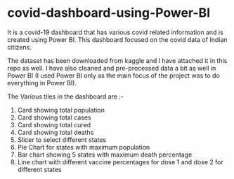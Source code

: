 # covid-dashboard-using-Power-BI
It is a covid-19 dashboard that has various covid related information and is created using Power BI. This dashboard focused on the covid data of Indian citizens.

The dataset has been downloaded from kaggle and I have attached it in this repo as well.
I have also cleaned and pre-processed data a bit as well in Power BI (I used Power BI only as the main focus of the project was to do everything in Power BI).

The Various tiles in the dashboard are :-

1) Card showing total population
2) Card showing total cases
3) Card showing total cured
4) Card showing total deaths
5) Slicer to select different states
6) Pie Chart for states with maximum population
7) Bar chart showing 5 states with maximum death percentage
8) Line chart with different vaccine percentages for dose 1 and dose 2 for different states 


